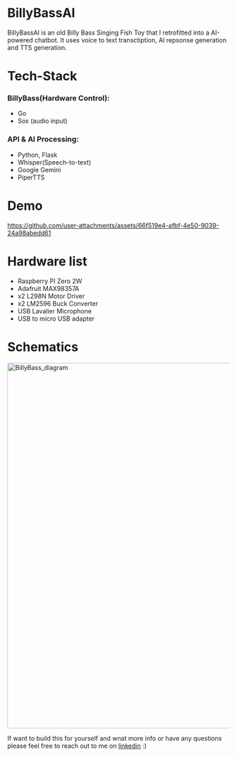 # BillyBassAI
BillyBassAI is an old Billy Bass Singing Fish Toy that I retrofitted into a AI-powered chatbot. It uses voice to text transctiption, AI repsonse generation and TTS generation. 


# Tech-Stack

### BillyBass(Hardware Control): 
- Go
- Sox (audio input)

### API & AI Processing: 
- Python, Flask
- Whisper(Speech-to-text)
- Google Gemini
- PiperTTS 

# Demo
https://github.com/user-attachments/assets/66f519e4-afbf-4e50-9039-24a98abedd61



# Hardware list
- Raspberry PI Zero 2W
- Adafruit MAX98357A
- x2 L298N Motor Driver
- x2 LM2596 Buck Converter
- USB Lavalier Microphone
- USB to micro USB adapter

# Schematics 
<img width="935" height="828" alt="BillyBass_diagram" src="https://github.com/user-attachments/assets/23782728-8210-498b-82e3-cdc2a4fc7118" />


If want to build this for yourself and wnat more info or have any questions please feel free to reach out to me on <a href = "https://www.linkedin.com/in/evanwsalmon/">linkedin</a> :)



